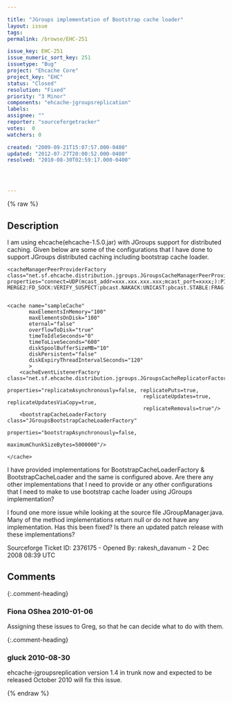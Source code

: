 ```yaml
---

title: "JGroups implementation of Bootstrap cache loader"
layout: issue
tags: 
permalink: /browse/EHC-251

issue_key: EHC-251
issue_numeric_sort_key: 251
issuetype: "Bug"
project: "Ehcache Core"
project_key: "EHC"
status: "Closed"
resolution: "Fixed"
priority: "3 Minor"
components: "ehcache-jgroupsreplication"
labels: 
assignee: ""
reporter: "sourceforgetracker"
votes:  0
watchers: 0

created: "2009-09-21T15:07:57.000-0400"
updated: "2012-07-27T20:00:52.000-0400"
resolved: "2010-08-30T02:59:17.000-0400"




---
```


{% raw %}

## Description

<div markdown="1" class="description">

I am using ehcache(ehcache-1.5.0.jar) with JGroups support for distributed caching. Given below are some of the configurations that I have done to support JGroups distributed caching including bootstrap cache loader.


    <cacheManagerPeerProviderFactory class="net.sf.ehcache.distribution.jgroups.JGroupsCacheManagerPeerProviderFactory"
    properties="connect=UDP(mcast_addr=xxx.xxx.xxx.xxx;mcast_port=xxxx;):PING:
    MERGE2:FD_SOCK:VERIFY_SUSPECT:pbcast.NAKACK:UNICAST:pbcast.STABLE:FRAG:pbcast.GMS"/>


    <cache name="sampleCache"
           maxElementsInMemory="100"
           maxElementsOnDisk="100"
           eternal="false"
           overflowToDisk="true"
           timeToIdleSeconds="0"
           timeToLiveSeconds="600"
           diskSpoolBufferSizeMB="10"
           diskPersistent="false"
           diskExpiryThreadIntervalSeconds="120"
           >
        <cacheEventListenerFactory class="net.sf.ehcache.distribution.jgroups.JGroupsCacheReplicatorFactory">
                                   properties="replicateAsynchronously=false, replicatePuts=true,
                                                replicateUpdates=true, replicateUpdatesViaCopy=true,
                                                replicateRemovals=true"/>
        <bootstrapCacheLoaderFactory class="JGroupsBootstrapCacheLoaderFactory" 
                                     properties="bootstrapAsynchronously=false,
                                               maximumChunkSizeBytes=5000000"/>

    </cache>

I have provided implementations for BootstrapCacheLoaderFactory & BootstrapCacheLoader and the same is configured above.
Are there any other implementations that I need to provide or any other configurations that I need to make to use bootstrap cache loader using JGroups implementation?

I found one more issue while looking at the source file JGroupManager.java. Many of the method implementations return null or do not have any implementation. Has this been fixed? Is there an updated patch release with these implementations?


Sourceforge Ticket ID: 2376175 - Opened By: rakesh\_davanum - 2 Dec 2008 08:39 UTC

</div>

## Comments


{:.comment-heading}
### **Fiona OShea** <span class="date">2010-01-06</span>

<div markdown="1" class="comment">

Assigning these issues to Greg, so that he can decide what to do with them.

</div>


{:.comment-heading}
### **gluck** <span class="date">2010-08-30</span>

<div markdown="1" class="comment">

ehcache-jgroupsreplication version 1.4 in trunk now and expected to be released October 2010 will fix this issue.

</div>



{% endraw %}
